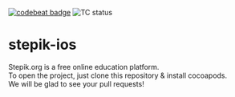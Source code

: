 [![codebeat badge](https://codebeat.co/badges/3cfb3322-4b15-4a21-9b4f-0b6f90dec6b3)](https://codebeat.co/projects/github-com-stepicorg-stepik-ios-master) 
![TC status](https://tc.stepik.org/app/rest/builds/buildType:(id:Stepic_StepicMobile_IOSTest),branch:master/statusIcon)

# stepik-ios
Stepik.org is a free online education platform.  
To open the project, just clone this repository & install cocoapods.  
We will be glad to see your pull requests!
